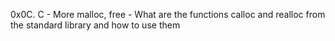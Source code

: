 0x0C. C - More malloc, free - What are the functions calloc and realloc from the standard library and how to use them
